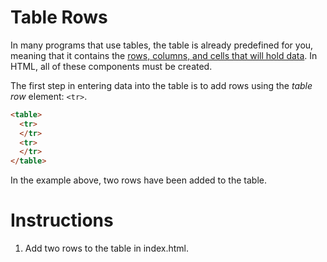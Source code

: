 Table Rows
==========

In many programs that use tables, the table is already predefined for you, meaning that it contains the [rows, columns, and cells that will hold data](https://en.wikipedia.org/wiki/Table_(information)). In HTML, all of these components must be created.

The first step in entering data into the table is to add rows using the *table row* element: `<tr>`.
````html
<table>
  <tr>
  </tr>
  <tr>
  </tr>
</table>
````

In the example above, two rows have been added to the table.

# Instructions

1. Add two rows to the table in index.html.